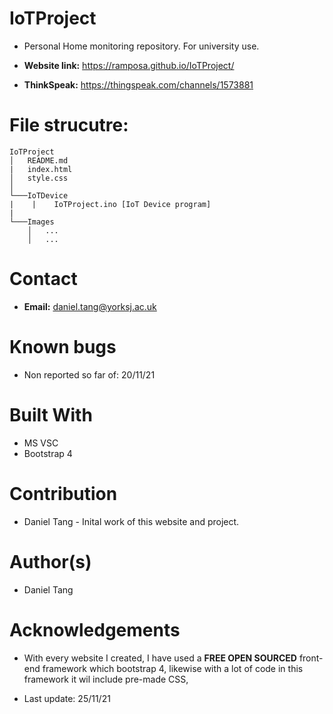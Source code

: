 # IoTProject
- Personal Home monitoring repository. For university use.

- **Website link:** https://ramposa.github.io/IoTProject/
- **ThinkSpeak:** https://thingspeak.com/channels/1573881

# File strucutre:
```
IoTProject
│   README.md 
|   index.html
│   style.css
│
└───IoTDevice
|    |    IoTProject.ino [IoT Device program]
|         
└───Images
    │   ...
    │   ...     
```

# Contact
- **Email:** daniel.tang@yorksj.ac.uk

# Known bugs
- Non reported so far of: 20/11/21

# Built With
- MS VSC
- Bootstrap 4

# Contribution
- Daniel Tang - Inital work of this website and project.

# Author(s)
- Daniel Tang

# Acknowledgements
- With every website I created, I have used a **FREE OPEN SOURCED** front-end framework which bootstrap 4, likewise with a lot of code in this framework it wil include pre-made CSS,

- Last update: 25/11/21

